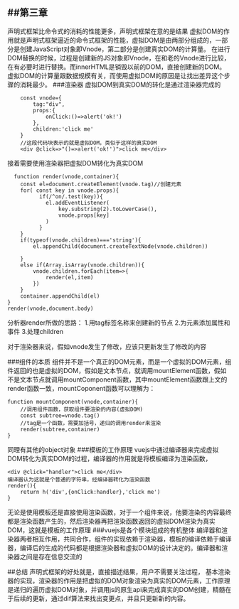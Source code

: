 ##第三章
---
声明式框架比命令式的消耗的性能更多，声明式框架在意的是结果
虚拟DOM的作用就是声明式框架逼近的命令式框架的性能，虚拟DOM是由两部分组成的，一部分是创建JavaScript对象即Vnode，第二部分是创建真实DOM的计算量。
在进行DOM替换的时候，过程是创建新的JS对象即Vnode，在和老的Vnode进行比较，在有必要时进行替换。而innerHTML是销毁以前的DOM，直接创建新的DOM。虚拟DOM的计算量跟数据规模有关，而使用虚拟DOM的原因是让找出差异这个步骤的消耗最少。
###渲染器
虚拟DOM到真实DOM的转化是通过渲染器完成的
```    
    const vnode={
        tag:"div",
        props:{
            onClick:()=>alert('ok!')
        },
        children:'click me'
    }
    //这段代码块表示的就是虚拟DOM，类似于这样的真实DOM
    <div @click=>"()=>alert('ok!')">click me</div>
```
接着需要使用渲染器把虚拟DOM转化为真实DOM
```
  function render(vnode,container){
    const el=document.createElement(vnode.tag)//创建元素
    for( const key in vnode.props){
          if(/^on/.test(key)){
            el.addEventListener(
                key.substring(2).toLowerCase(),
                vnode.props[key]
            )
          }
    }
    if(typeof(vnode.children)==='string'){
        el.appendChild(document.createTextNode(vnode.children))

    }
    else if(Array.isArray(vnode.children)){
        vnode.children.forEach(item=>{
            render(el,item)
        })
    }
    container.appendChild(el)
}
render(vnode,document.body)
```
分析器render所做的思路：
1.用tag标签名称来创建新的节点
2.为元素添加属性和事件
3.处理children

对于渲染器来说，假如vnode发生了修改，应该只更新发生了修改的内容

###组件的本质
组件并不是一个真正的DOM元素，而是一个虚拟的DOM元素，组件返回的也是虚拟的DOM，假如是文本节点，就调用mountElement函数，假如不是文本节点就调用mountComponent函数，其中mountElement函数跟上文的render函数一致，mountCoponent函数可以理解为：
```
function mountComponent(vnode,container){
    //调用组件函数，获取组件要渲染的内容(虚拟DOM)
    const subtree=vnode.tag()
    //tag是一个函数，需要加括号，递归的调用render来渲染
    render(subtree,container)
}
```
同理有其他的object对象
###模板的工作原理
vuejs中通过编译器来完成虚拟DOM转化为真实DOM的过程，编译器的作用就是将模板编译为渲染函数，
```
<div @click="handler">click me</div>
编译器认为这就是个普通的字符串，经编译器转化为渲染函数
render(){
    return h('div',{onClick:handler},'click me')
}

```
无论是使用模板还是直接使用渲染函数，对于一个组件来说，他要渲染的内容最终都是渲染函数产生的，然后渲染器再把渲染函数返回的虚拟DOM渲染为真实DOM，这就是模板的工作原理
###vuejs是各个模块组成的有机整体
编译器和渲染器两者相互作用，共同合作，组件的实现依赖于渲染器，模板的编译依赖于编译器，编译后的生成的代码都是根据渲染器和虚拟DOM的设计决定的。编译器和渲染器之间是存在信息交流的

##总结
声明式框架的好处就是，直接描述结果，用户不需要关注过程，
基本渲染器的实现，渲染器的作用是把虚拟的DOM对象渲染为真实的DOM元素，工作原理是递归的遍历虚拟DOM对象，并调用js的原生api来完成真实的DOM创建，精髓在于后续的更新，通过dif算法来找出变更点，并且只更新新的内容。
